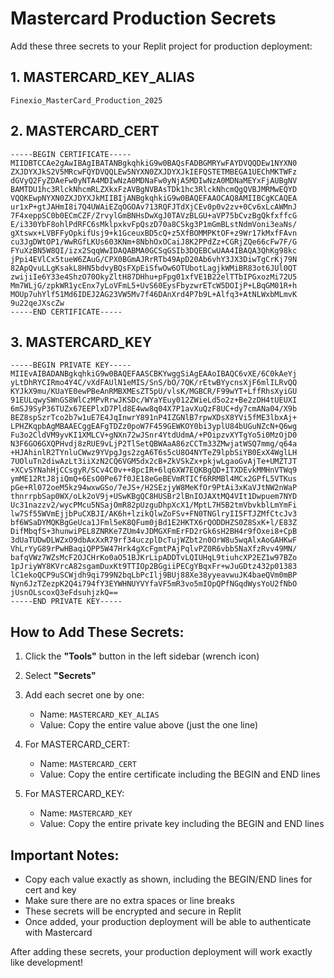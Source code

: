 # Mastercard Production Secrets

Add these three secrets to your Replit project for production deployment:

## 1. MASTERCARD_KEY_ALIAS
```
Finexio_MasterCard_Production_2025
```

## 2. MASTERCARD_CERT
```
-----BEGIN CERTIFICATE-----
MIIDBTCCAe2gAwIBAgIBATANBgkqhkiG9w0BAQsFADBGMRYwFAYDVQQDEw1NYXN0
ZXJDYXJkS2V5MRcwFQYDVQQLEw5NYXN0ZXJDYXJkIEFQSTETMBEGA1UEChMKTWFz
dGVyQ2FyZDAeFw0yNTA4MDIwNzA0MDNaFw0yNjA5MDIwNzA0MDNaMEYxFjAUBgNV
BAMTDU1hc3RlckNhcmRLZXkxFzAVBgNVBAsTDk1hc3RlckNhcmQgQVBJMRMwEQYD
VQQKEwpNYXN0ZXJDYXJkMIIBIjANBgkqhkiG9w0BAQEFAAOCAQ8AMIIBCgKCAQEA
ur1xP+gtJAHmI8i7Q4UWAiEZqOGOAv713RQFJTdXjCEv0p0v2zv+0Cv6xLcAWMnJ
7F4xeppSC0b0ECmCZF/ZrvylGmBNHsDwXgJ0TAVzBLGU+aVP75bCvzBgQkfxffcG
E/i330YbF8ohlPdRFC6sMklpxkvFpQszD70a8CSkg3P1mGmBLstNdmVoni3eaNs/
gXtswx+LVBFFyOpkifUsj9+k1GceuxBD5cQ+z5XfBOMMPKtOF+z9Wr17kMxfFAvn
cu3JgDWtOP1/WwRGfLKUs603KNm+8NbhOxOCaiJ8K2PPdZz+CGRjZQe66cFw7F/G
FYuXzBN5W8QI/izx2SqqWwIDAQABMA0GCSqGSIb3DQEBCwUAA4IBAQA3QhKg98kc
jPpi4EVlCx5tueW6ZAuG/CPX0BGmAJRrRTb49ApD20Ab6vhY3JX3DiwTgCrKj79N
82ApQvuLLgKsakL8HN5bdvyBQsFXpEiSfwOw6OTUbotLagjkWMiBR83ot6JUl0QT
zwijiIe6Y33e4ShzO70OkyZltH87DHhu+pFpg01xfVE1B22elTTbIPGxozMi72U5
Mm7WLjG/zpkWR1ycEnx7yLoVFmL5+UvS60EysFbyzwrETcW5DOIjP+LBqGM01R+h
MOUp7uhYlf51Md6IDEJ2AG23VW5Mv7f46DAnXrd4P7b9L+Alfq3+AtNLWxbMLmvK
9u22qeJXscZw
-----END CERTIFICATE-----
```

## 3. MASTERCARD_KEY
```
-----BEGIN PRIVATE KEY-----
MIIEvAIBADANBgkqhkiG9w0BAQEFAASCBKYwggSiAgEAAoIBAQC6vXE/6C0kAeYj
yLtDhRYCIRmo4Y4C/vXdFAUlN1eMIS/SnS/bO/7QK/rEtwBYycnsXjF6mlILRvQQ
KYJkX9mu/KUaYE0ewPBeAnRMBXMEsZT5pU/vlsK/MGBCR/F99wYT+LffRhsXyiGU
91EULqwySWnGS8WlCzMPvRrwJKSDc/WYaYEuy012ZWieLd5o2z+Be2zDH4tUEUXI
6mSJ9SyP36TUZx67EEPlxD7Pld8E4ww8q04X7P1avXuQzF8UC+dy7cmANa04/X9b
BEZ8spSzrTco2b7w1uE7E4JqInwrY891nP4IZGNlB7rpwXDsX8YVi5fME3lbxAj+
LPHZKqpbAgMBAAECggEAFgTDZz0poW7F459GEWKOY0bi3yplU84bUGuNZcN+Q6wg
Fu3o2CldVM9yvKI1XMLCV+gNXn72wJSnr4YtdUdmA/+POipzvXYTgYo5i0MzOjD0
N3F6GO6GXQPHvdj8zRUE9vLjP2TlSetQBWAaA86zCCTm33ZMwjatWSQ7mmg/q64a
+HJAhinlR2TYnluCWwz9YVpgJgs2zgA6T6s5cU8O4NYTeZ9lpbSiYB0ExX4WglLH
7UOluTn2diwAzLt3iiXzN2CQ6VGM5dx2cB+ZkVSkZx+pkjwLgaoGvAjTe+UMZTJT
+XCvSYNahHjCCsgyR/SCv4C0v++8pcIR+6lq6XW7EQKBgQD+ITXDEvkMMHnVTWq9
ymME12RtJ8jiQmQ+6EsO0Pe67f0JE18eGeBEVmRTICf6RRMBl4MCx2GPfL5VTKus
pGe+Rl072oeM5kz94wxwGSo/7eJS+/H2SEzjyW8MeKfOr9PtAi3xKaVJtNW2nWaP
thnrrpbSap0WX/oLk2oV9j+USwKBgQC8HUSBr2lBnIOJAXtMQ4VIt1Dwpuem7NYD
Uc31nazzv2/wycPMcu5NSajOmR82pUzguDhpXcX1/MptL7H5B2tmVbvkblLmYmFi
lw7Sf55WVmEjjbPuCXBJI/AK6h+lzikQlwZoFSv+FN0TNGlryII5FTJZMfCtcJv3
bf6WSaDYMQKBgGeUca1JFml5eK8QFum0jBd1E2HKTX6rQODDHZS0Z8SxK+l/E83Z
DifMbqfS+3hunwiPEL8ZNRKe7ZUm4vJDMGXFmErFD2rGk6sH2BH4r9fOxei8+CpB
3dUaTUDwDLWZxO9dbAxXxR79rf34uczplDcTujWZbt2n0OrW8u5wqAlxAoGAHKwF
VhLrYyG89rPwHBaqiQPP5W47Hrk4gXcFgmtPAjPqlvPZ0R6vbb5NaXfzRvv49MN/
bafqVWz7WZsMcF2OJCHrKo0aO51BJKrLipADDTvLQIUHqL9tiuhcXP2EZ1w97BZo
1pJriyWY8KVrcA82sgamDuxKt9TTIOp2BGgiiPECgYBqxFr+wJuGDtz432p01383
lC1ekoQCP9uSCWjdh9qi799N2bqLbPcIlj9BUj88Xe38yyeavwuJK4baeQVm0mBP
Nyn6JzTZezpK2Q4i794fY3EYWHNUYVYfaVF5mR3vo5mIOpQPfNGqdWysYoU2fNbO
jUsnOLscoxQ3eFdsuhjzkQ==
-----END PRIVATE KEY-----
```

## How to Add These Secrets:

1. Click the **"Tools"** button in the left sidebar (wrench icon)
2. Select **"Secrets"**
3. Add each secret one by one:
   - Name: `MASTERCARD_KEY_ALIAS`
   - Value: Copy the entire value above (just the one line)
   
4. For MASTERCARD_CERT:
   - Name: `MASTERCARD_CERT`
   - Value: Copy the entire certificate including the BEGIN and END lines
   
5. For MASTERCARD_KEY:
   - Name: `MASTERCARD_KEY`
   - Value: Copy the entire private key including the BEGIN and END lines

## Important Notes:
- Copy each value exactly as shown, including the BEGIN/END lines for cert and key
- Make sure there are no extra spaces or line breaks
- These secrets will be encrypted and secure in Replit
- Once added, your production deployment will be able to authenticate with Mastercard

After adding these secrets, your production deployment will work exactly like development!